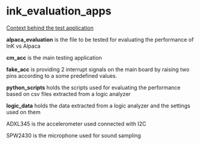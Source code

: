# ink_evaluation_apps

[Context behind the test application](https://docs.google.com/document/d/1X30cX489PXjNY8vYAaPlYhnaDSBf8fz7RggUYcwZHU8/edit?usp=sharing)

**alpaca_evaluation** is the file to be tested for evaluating the performance of InK vs Alpaca

**cm_acc** is the main testing application

**fake_acc** is providing 2 interrupt signals on the main board by raising two pins according to a some predefined values.

**python_scripts** holds the scripts used for evaluating the performance based on csv files extracted from a logic analyzer

**logic_data** holds the data extracted from a logic analyzer and the settings used on them

ADXL345 is the accelerometer used connected with I2C

SPW2430 is the microphone used for sound sampling 
